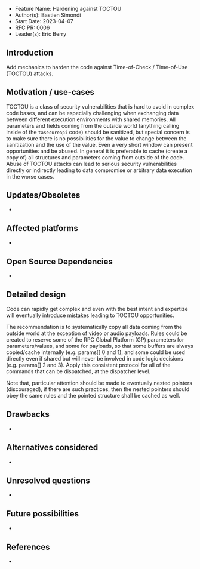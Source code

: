 - Feature Name: Hardening against TOCTOU
- Author(s): Bastien Simondi
- Start Date: 2023-04-07
- RFC PR: 0006
- Leader(s): Eric Berry

## Introduction

Add mechanics to harden the code against Time-of-Check / Time-of-Use (TOCTOU) attacks.

## Motivation / use-cases

TOCTOU is a class of security vulnerabilities that is hard to avoid in complex code bases, and can 
be especially challenging when exchanging data between different execution environments with shared 
memories.
All parameters and fields coming from the outside world (anything calling inside of the `tasecureapi` code) 
should be sanitized, but special concern is to make sure there is no possibilities for the value 
to change between the sanitization and the use of the value. Even a very short window can present 
opportunities and be abused. In general it is preferable to cache (create a copy of) all structures 
and parameters coming from outside of the code.
Abuse of TOCTOU attacks can lead to serious security vulnerabilities directly or indirectly 
leading to data compromise or arbitrary data execution in the worse cases.

## Updates/Obsoletes

-

## Affected platforms

-

## Open Source Dependencies

-

## Detailed design

Code can rapidly get complex and even with the best intent and expertize will eventually introduce 
mistakes leading to TOCTOU opportunities.

The recommendation is to systematically copy all data coming from the outside world at the 
exception of video or audio payloads. 
Rules could be created to reserve some of the RPC Global Platform (GP) parameters for 
parameters/values, and some for payloads, so that some buffers are always copied/cache internally 
(e.g. params[] 0 and 1), and some could be used directly even if shared but will never be involved 
in code logic decisions (e.g. params[] 2 and 3). Apply this consistent protocol for all of the 
commands that can be dispatched, at the dispatcher level.

Note that, particular attention should be made to eventually nested pointers (discouraged), if 
there are such practices, then the nested pointers should obey the same rules and the pointed 
structure shall be cached as well.

## Drawbacks

-

## Alternatives considered

-
## Unresolved questions

-

## Future possibilities

-

## References

-
